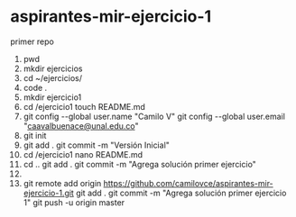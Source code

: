 # aspirantes-mir-ejercicio-1
primer repo
1. pwd
2. mkdir ejercicios
3. cd ~/ejercicios/
4. code .
5. mkdir ejercicio1
6. cd /ejercicio1
   touch README.md
7. git config --global user.name "Camilo V"
   git config --global user.email "caavalbuenace@unal.edu.co"
8. git init
9. git add .
   git commit -m "Versión Inicial"
10. cd /ejercicio1
   nano README.md
11. cd ..
   git add .
   git commit -m "Agrega solución primer ejercicio"
12.
13. git remote add origin https://github.com/camilovce/aspirantes-mir-ejercicio-1.git
    git add .
    git commit -m "Agrega solución primer ejercicio 1"
    git push -u origin master